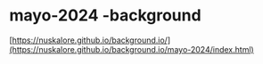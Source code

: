 # mayo-2024 -background
[https://nuskalore.github.io/background.io/](https://nuskalore.github.io/background.io/mayo-2024/index.html)
